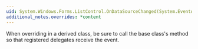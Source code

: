 ```yaml
---
uid: System.Windows.Forms.ListControl.OnDataSourceChanged(System.EventArgs)
additional_notes.overrides: *content
---
```


<p>When overriding <xref href="System.Windows.Forms.ListControl.OnDataSourceChanged(System.EventArgs)"></xref> in a derived class, be sure to call the base class's <xref href="System.Windows.Forms.ListControl.OnDataSourceChanged(System.EventArgs)"></xref> method so that registered delegates receive the event.</p>


